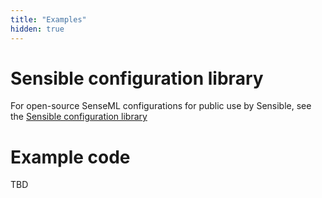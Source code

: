 ```yaml
---
title: "Examples"
hidden: true
---
```


Sensible configuration library
====
For open-source SenseML configurations for public use by Sensible, see the [Sensible configuration library](https://github.com/sensible-hq/sensible-configuration-library/)

Example code
====

TBD

